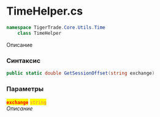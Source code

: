 
# TimeHelper.cs
```csharp
namespace TigerTrade.Core.Utils.Time  
    class TimeHelper
```

Описание

### Синтаксис
```csharp
public static double GetSessionOffset(string exchange)
```

### Параметры  
<mark style="color:red;">**`exchange`**</mark> <mark style="color:coral;">`string`</mark>  
 *Описание*  
  

                    
                    
